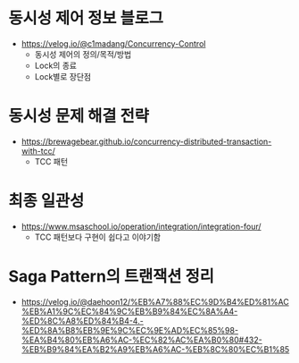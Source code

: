 # 동시성 제어 정보 블로그
- https://velog.io/@c1madang/Concurrency-Control
  - 동시성 제어의 정의/목적/방법
  - Lock의 종료
  - Lock별로 장단점

# 동시성 문제 해결 전략
- https://brewagebear.github.io/concurrency-distributed-transaction-with-tcc/
  - TCC 패턴
 
# 최종 일관성
- https://www.msaschool.io/operation/integration/integration-four/
  - TCC 패턴보다 구현이 쉽다고 이야기함

# Saga Pattern의 트랜잭션 정리
- https://velog.io/@daehoon12/%EB%A7%88%EC%9D%B4%ED%81%AC%EB%A1%9C%EC%84%9C%EB%B9%84%EC%8A%A4-%ED%8C%A8%ED%84%B4-4.-%ED%8A%B8%EB%9E%9C%EC%9E%AD%EC%85%98-%EA%B4%80%EB%A6%AC-%EC%82%AC%EA%B0%80#432-%EB%B9%84%EA%B2%A9%EB%A6%AC-%EB%8C%80%EC%B1%85
